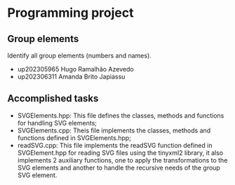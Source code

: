 
# Programming project

## Group elements

Identify all group elements (numbers and names).

- up202305965 Hugo Ramalhão Azevedo
- up202306311 Amanda Brito Japiassu

## Accomplished tasks

- SVGElements.hpp: This file defines the classes, methods and functions for handling SVG elements;
- SVGElements.cpp: Theis file implements the  classes, methods and functions defined in SVGElements.hpp;
- readSVG.cpp: This file implements the readSVG function defined in SVGElement.hpp for reading SVG files using the tinyxml2 library,
it also implements 2 auxiliary functions, one to apply the transformations to the SVG elements and another to handle the recursive
needs of the group SVG element.